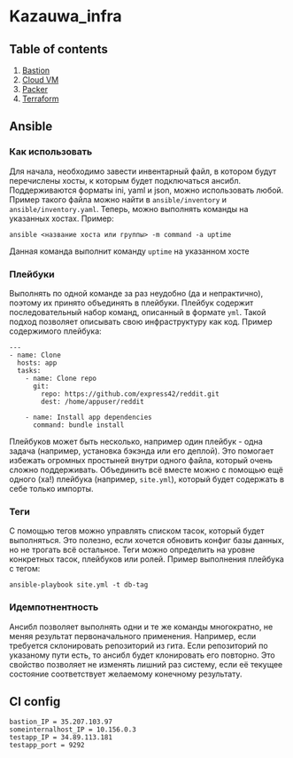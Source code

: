 # Kazauwa_infra

## Table of contents

1. [Bastion](https://github.com/Otus-DevOps-2019-08/Kazauwa_infra/tree/master/wiki/bastion.md)
2. [Cloud VM](https://github.com/Otus-DevOps-2019-08/Kazauwa_infra/tree/master/wiki/cloud_vm.md)
3. [Packer](https://github.com/Otus-DevOps-2019-08/Kazauwa_infra/tree/master/wiki/packer.md)
4. [Terraform](https://github.com/Otus-DevOps-2019-08/Kazauwa_infra/tree/master/wiki/terraform.md)

## Ansible

### Как использовать
Для начала, необходимо завести инвентарный файл, в котором будут перечислены хосты, к которым будет подключаться ансибл. Поддерживаются форматы ini, yaml и json, можно использовать любой. Пример такого файла можно найти в `ansible/inventory` и `ansible/inventory.yaml`. Теперь, можно выполнять команды на указанных хостах. Пример:
```
ansible <название хоста или группы> -m command -a uptime
```
Данная команда выполнит команду `uptime` на указанном хосте

### Плейбуки
Выполнять по одной команде за раз неудобно (да и непрактично), поэтому их принято объединять в плейбуки. Плейбук содержит последовательный набор команд, описанный в формате `yml`. Такой подход позволяет описывать свою инфраструктуру как код. Пример содержимого плейбука:
```
---
- name: Clone
  hosts: app
  tasks:
    - name: Clone repo
      git:
        repo: https://github.com/express42/reddit.git
        dest: /home/appuser/reddit

    - name: Install app dependencies
      command: bundle install
```
Плейбуков может быть несколько, например один плейбук - одна задача (например, установка бэкэнда или его деплой). Это помогает избежать огромных простыней внутри одного файла, который очень сложно поддерживать. Объединить всё вместе можно с помощью ещё одного (ха!) плейбука (например, `site.yml`), который будет содержать в себе только импорты.

### Теги
С помощью тегов можно управлять списком тасок, который будет выполняться. Это полезно, если хочется обновить конфиг базы данных, но не трогать всё остальное. Теги можно определить на уровне конкретных тасок, плейбуков или ролей. Пример выполнения плейбука с тегом:
```
ansible-playbook site.yml -t db-tag
```

### Идемпотнентность
Ансибл позволяет выполнять одни и те же команды многократно, не меняя результат первоначального применения. Например, если требуется склонировать репозиторий из гита. Если репозиторий по указаному пути есть, то ансибл будет клонировать его повторно. Это свойство позволяет не изменять лишний раз систему, если её текущее состояние соответствует желаемому конечному результату.

## CI config

```
bastion_IP = 35.207.103.97
someinternalhost_IP = 10.156.0.3
testapp_IP = 34.89.113.181
testapp_port = 9292
```
